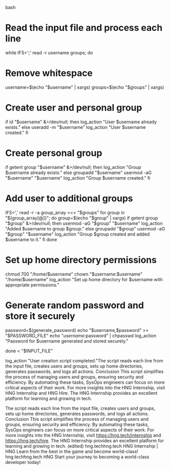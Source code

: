 bash

# Read the input file and process each line
while IFS=';' read -r username groups; do
  # Remove whitespace
  username=$(echo "$username" | xargs)
  groups=$(echo "$groups" | xargs)
  
  # Create user and personal group
  if id "$username" &>/dev/null; then
    log_action "User $username already exists."
  else
    useradd -m "$username"
    log_action "User $username created."
  fi

  # Create personal group
  if getent group "$username" &>/dev/null; then
    log_action "Group $username already exists."
  else
    groupadd "$username"
    usermod -aG "$username" "$username"
    log_action "Group $username created."
  fi

  # Add user to additional groups
  IFS=',' read -r -a group_array <<< "$groups"
  for group in "${group_array[@]}"; do
    group=$(echo "$group" | xargs)
    if getent group "$group" &>/dev/null; then
      usermod -aG "$group" "$username"
      log_action "Added $username to group $group."
    else
      groupadd "$group"
      usermod -aG "$group" "$username"
      log_action "Group $group created and added $username to it."
    fi
  done

  # Set up home directory permissions
  chmod 700 "/home/$username"
  chown "$username:$username" "/home/$username"
  log_action "Set up home directory for $username with appropriate permissions."

  # Generate random password and store it securely
  password=$(generate_password)
  echo "$username,$password" >> "$PASSWORD_FILE"
  echo "$username:$password" | chpasswd
  log_action "Password for $username generated and stored securely."

done < "$INPUT_FILE"

log_action "User creation script completed."The script reads each line from the input file, creates users and groups, sets up home directories, generates passwords, and logs all actions.
Conclusion
This script simplifies the process of managing users and groups, ensuring security and efficiency. By automating these tasks, SysOps engineers can focus on more critical aspects of their work.
For more insights into the HNG Internship, visit HNG Internship and HNG Hire. The HNG Internship provides an excellent platform for learning and growing in tech.



The script reads each line from the input file, creates users and groups, sets up home directories, generates passwords, and logs all actions.
Conclusion
This script simplifies the process of managing users and groups, ensuring security and efficiency. By automating these tasks, SysOps engineers can focus on more critical aspects of their work.
For more insights into the HNG Internship, visit https://hng.tech/internship and https://hng.tech/hire. The HNG Internship provides an excellent platform for learning and growing in tech. (edited) 
hng.techhng.tech
HNG Internship | HNG
Learn from the best in the game and become world-class!
hng.techhng.tech
HNG
Start your journey to becoming a world-class developer today!




















